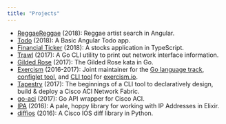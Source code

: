 ```yaml
---
title: "Projects"
---
```


- [ReggaeReggae](https://github.com/robphoenix/reggae-reggae) (2018): Reggae artist search in Angular.
- [Todo](https://github.com/robphoenix/basic-angular-todo-app) (2018): A Basic Angular Todo app.
- [Financial Ticker](https://github.com/robphoenix/FinancialTicker) (2018): A stocks application in TypeScript.
- [Trawl](https://github.com/robphoenix/trawl) (2017): A Go CLI utility to print out network interface information.
- [Gilded Rose](https://github.com/robphoenix/gilded-rose) (2017): The Gilded Rose kata in Go.
- [Exercism](https://github.com/exercism) (2016-2017): Joint maintainer for the [Go language track](https://github.com/exercism/go), [configlet tool](https://github.com/exercism/configlet), and [CLI tool](https://github.com/exercism/cli) for [exercism.io](https://exercism.io/).
- [Tapestry](https://github.com/robphoenix/tapestry) (2017): The beginnings of a CLI tool to declaratively design, build & deploy a Cisco ACI Network Fabric.
- [go-aci](https://github.com/robphoenix/go-aci) (2017): Go API wrapper for Cisco ACI.
- [IPA](https://github.com/robphoenix/IPA) (2016): A pale, hoppy library for working with IP Addresses in Elixir.
- [diffios](https://github.com/robphoenix/diffios) (2016): A Cisco IOS diff library in Python.
